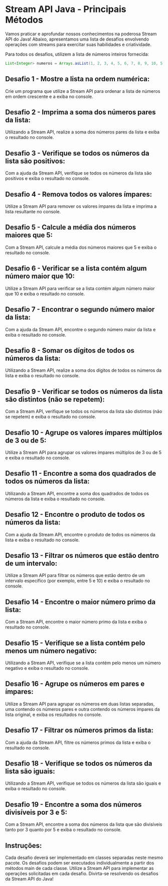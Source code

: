 # Stream API Java - Principais Métodos

Vamos praticar e aprofundar nossos conhecimentos na poderosa Stream API do Java! Abaixo, apresentamos uma lista de desafios envolvendo operações com streams para exercitar suas habilidades e criatividade.

Para todos os desafios, utilizem a lista de números inteiros fornecida:

```java
List<Integer> numeros = Arrays.asList(1, 2, 3, 4, 5, 6, 7, 8, 9, 10, 5, 4, 3);
```

## Desafio 1 - Mostre a lista na ordem numérica:
Crie um programa que utilize a Stream API para ordenar a lista de números em ordem crescente e a exiba no console.

## Desafio 2 - Imprima a soma dos números pares da lista:
Utilizando a Stream API, realize a soma dos números pares da lista e exiba o resultado no console.

## Desafio 3 - Verifique se todos os números da lista são positivos:
Com a ajuda da Stream API, verifique se todos os números da lista são positivos e exiba o resultado no console.

## Desafio 4 - Remova todos os valores ímpares:
Utilize a Stream API para remover os valores ímpares da lista e imprima a lista resultante no console.

## Desafio 5 - Calcule a média dos números maiores que 5:
Com a Stream API, calcule a média dos números maiores que 5 e exiba o resultado no console.

## Desafio 6 - Verificar se a lista contém algum número maior que 10:
Utilize a Stream API para verificar se a lista contém algum número maior que 10 e exiba o resultado no console.

## Desafio 7 - Encontrar o segundo número maior da lista:
Com a ajuda da Stream API, encontre o segundo número maior da lista e exiba o resultado no console.

## Desafio 8 - Somar os dígitos de todos os números da lista:
Utilizando a Stream API, realize a soma dos dígitos de todos os números da lista e exiba o resultado no console.

## Desafio 9 - Verificar se todos os números da lista são distintos (não se repetem):
Com a Stream API, verifique se todos os números da lista são distintos (não se repetem) e exiba o resultado no console.

## Desafio 10 - Agrupe os valores ímpares múltiplos de 3 ou de 5:
Utilize a Stream API para agrupar os valores ímpares múltiplos de 3 ou de 5 e exiba o resultado no console.

## Desafio 11 - Encontre a soma dos quadrados de todos os números da lista:
Utilizando a Stream API, encontre a soma dos quadrados de todos os números da lista e exiba o resultado no console.

## Desafio 12 - Encontre o produto de todos os números da lista:
Com a ajuda da Stream API, encontre o produto de todos os números da lista e exiba o resultado no console.

## Desafio 13 - Filtrar os números que estão dentro de um intervalo:
Utilize a Stream API para filtrar os números que estão dentro de um intervalo específico (por exemplo, entre 5 e 10) e exiba o resultado no console.

## Desafio 14 - Encontre o maior número primo da lista:
Com a Stream API, encontre o maior número primo da lista e exiba o resultado no console.

## Desafio 15 - Verifique se a lista contém pelo menos um número negativo:
Utilizando a Stream API, verifique se a lista contém pelo menos um número negativo e exiba o resultado no console.

## Desafio 16 - Agrupe os números em pares e ímpares:
Utilize a Stream API para agrupar os números em duas listas separadas, uma contendo os números pares e outra contendo os números ímpares da lista original, e exiba os resultados no console.

## Desafio 17 - Filtrar os números primos da lista:
Com a ajuda da Stream API, filtre os números primos da lista e exiba o resultado no console.

## Desafio 18 - Verifique se todos os números da lista são iguais:
Utilizando a Stream API, verifique se todos os números da lista são iguais e exiba o resultado no console.

## Desafio 19 - Encontre a soma dos números divisíveis por 3 e 5:
Com a Stream API, encontre a soma dos números da lista que são divisíveis tanto por 3 quanto por 5 e exiba o resultado no console.

## Instruções:
Cada desafio deverá ser implementado em classes separadas neste mesmo pacote.
Os desafios podem ser executados individualmente a partir dos métodos main de cada classe.
Utilize a Stream API para implementar as operações solicitadas em cada desafio.
Divirta-se resolvendo os desafios da Stream API do Java!
